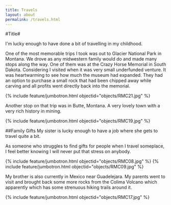 ```yaml
---
title: Travels
layout: about
permalink: /travels.html
---
```

#Title#

I'm lucky enough to have done a bit of travelling in my childhood. 

One of the most memorable trips I took was out to Glacier National Park in Montana. We drove as any midwestern family would do and made many stops along the way. One of them was at the Crazy Horse Memorial in South Dakota. Considering I visited when it was very small underfunded venture. It was heartwarming to see how much the museum had expanded. They had an option to purchase a small rock that had been chipped away while carving and all profits went directly back into the memorial. 

{% include feature/jumbotron.html objectid="objects/RMC21.jpg" %}

Another stop on that trip was in Butte, Montana. A very lovely town with a very rich history in mining. 

{% include feature/jumbotron.html objectid="objects/RMC19.jpg" %}

##Family Gifts
My sister is lucky enough to have a job where she gets to travel quite a bit. 

As someone who struggles to find gifts for people when I travel someplace, I feel better knowing I will never put that stress on anybody. 

{% include feature/jumbotron.html objectid="objects/RMC08.jpg" %}
{% include feature/jumbotron.html objectid="objects/RMC09.jpg" %}

My brother is also currently in Mexico near Guadelejara. My parents went to visit and brought back some more rocks from the Colima Volcano which apparently which has some strenuous hiking trails around it. 

{% include feature/jumbotron.html objectid="objects/RMC17.jpg" %}




